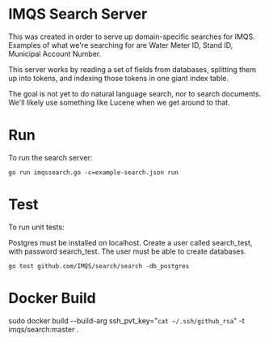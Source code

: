 # IMQS Search Server

This was created in order to serve up domain-specific searches for IMQS. Examples of what we're searching for are
Water Meter ID, Stand ID, Municipal Account Number.

This server works by reading a set of fields from databases, splitting them up into tokens, and indexing
those tokens in one giant index table.

The goal is not yet to do natural language search, nor to search documents. We'll likely use something like Lucene
when we get around to that.

# Run

To run the search server:

	go run imqssearch.go -c=example-search.json run

# Test
To run unit tests:

Postgres must be installed on localhost. Create a user called search_test, with
password search_test. The user must be able to create databases.

	go test github.com/IMQS/search/search -db_postgres

# Docker Build
sudo docker build --build-arg ssh_pvt_key="`cat ~/.ssh/github_rsa`" -t imqs/search:master .
